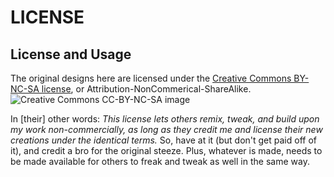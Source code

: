 LICENSE
=======

License and Usage
-------------------------------------

The original designs here are licensed under the [Creative Commons BY-NC-SA license][2], or Attribution-NonCommerical-ShareAlike. ![Creative Commons CC-BY-NC-SA image](http://i.creativecommons.org/l/by-nc-sa/3.0/88x31.png)

In [their] other words: _This license lets others remix, tweak, and build upon my work non-commercially, as long as they credit me and license their new creations under the identical terms._ So, have at it (but don't get paid off of it), and credit a bro for the original steeze. Plus, whatever is made, needs to be made available for others to freak and tweak as well in the same way.

[2]: http://creativecommons.org/licenses/by-nc-sa/3.0/ 
